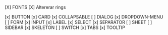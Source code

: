 [X] FONTS
[X] Altererar rings

[x] BUTTON
[x] CARD
[x] COLLAPSABLE
[ ] DIALOG
[x] DROPDOWN-MENU
[ ] FORM
[x] INPUT
[x] LABEL
[x] SELECT
[x] SEPARATOR
[ ] SHEET
[ ] SIDEBAR
[x] SKELETON
[ ] SWITCH
[x] TABS
[x] TOOLTIP
